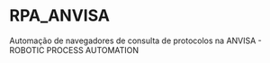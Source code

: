 # RPA_ANVISA
Automação de navegadores de consulta de protocolos na ANVISA  - ROBOTIC PROCESS AUTOMATION
